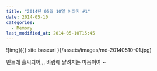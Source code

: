 ```yaml
---
title: "2014년 05월 10일 이야기 #1"
date: 2014-05-10
categories:
  - Memory
last_modified_at: 2014-05-10T15:45
---
```


![img]({{ site.baseurl }}/assets/images/md-20140510-01.jpg)


민들레 홀씨되어,,, 바람에 날려지는 마음이여 ~